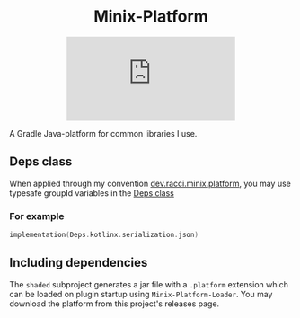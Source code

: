 <div align="center">

# Minix-Platform
[![Package](https://badgen.net/maven/v/metadata-url/repo.racci.dev/releases/dev/racci/Minix-Platform/maven-metadata.xml)](https://repo.racci.dev/releases/dev/racci/Minix-Gradle-Platform)
</div>

A Gradle Java-platform for common libraries I use.

## Deps class

When applied through my convention [dev.racci.minix.platform](https://github.com/DaRacci/Minix-Conventions/tree/master/Minix-Gradle), you may use typesafe groupId variables in the [Deps class](https://github.com/DaRacci/Minix-Conventions/blob/master/Minix-Gradle/src/main/kotlin/dev.racci.minix.platform.gradle.kts)

### For example
```kotlin
implementation(Deps.kotlinx.serialization.json)
```

## Including dependencies

The `shaded` subproject generates a jar file with a `.platform` extension which can be loaded on plugin startup using `Minix-Platform-Loader`. You may download the platform from this project's releases page.
